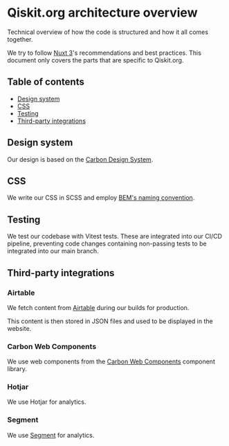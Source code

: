 # Qiskit.org architecture overview

Technical overview of how the code is structured and how it all comes together.

We try to follow [Nuxt 3](https://nuxt.com/)'s recommendations and best practices. This document only covers the parts that are specific to Qiskit.org.

## Table of contents

- [Design system](#design-system)
- [CSS](#css)
- [Testing](#testing)
- [Third-party integrations](#third-party-integrations)

## Design system

Our design is based on the [Carbon Design System](https://www.carbondesignsystem.com/).

## CSS

We write our CSS in SCSS and employ [BEM's naming convention](https://getbem.com/).

## Testing

We test our codebase with Vitest tests. These are integrated into our CI/CD pipeline, preventing code changes containing non-passing tests to be integrated into our main branch.

## Third-party integrations

### Airtable

We fetch content from [Airtable](https://airtable.com/) during our builds for production.

This content is then stored in JSON files and used to be displayed in the website.

### Carbon Web Components

We use web components from the [Carbon Web Components](https://github.com/carbon-design-system/carbon-for-ibm-dotcom) component library.

### Hotjar

We use Hotjar for analytics.

### Segment

We use [Segment](https://segment.com/) for analytics.
